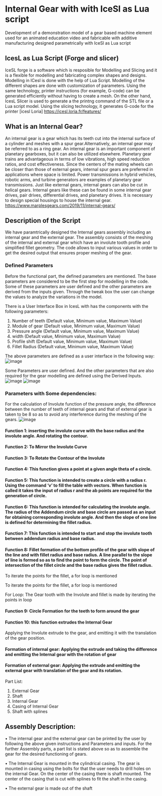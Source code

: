 # Internal Gear with with IceSl as Lua script

Development of a demonstration model of a gear based machine element used for an animated education video and fabricable with additive manufacturing designed parametrically with IceSl as Lua script

## IcesL as Lua Script (Forge and slicer)
IceSL forge is a software which is resposible for Modelling and Slicing and it is a flexible for modelling and fabricating complex shapes and designs. 
Modelling in ICesl is done with the help of Lua Script. Modelling of the different shapes are done with customization of parameters. 
Using the same technology, printer instructions (for example, G-code) can be generated efficiently without having to create a mesh. 
On the other hand, IcesL Slicer is used to generate a the printng command of the STL file or a Lua script model. Using the slicing technology, it generates G-code for the printer
[icesl Loria] https://icesl.loria.fr/features/

## What is an Internal Gear?
An internal gear is a gear which has its teeth cut into the internal surface of a cylinder and meshes with a spur gear.Alternatively, an internal gear may be referred to as a ring gear. An internal gear is an important component of planetary gearboxes, but it can also be utilized elsewhere. Planetary gear trains are advantageous in terms of low vibrations, high speed reduction ratios, and cost effectiveness. Since the centers of the mating wheels can be closer than those of external gears, internal spur gears are preferred in applications where space is limited. Power transmissions in hybrid vehicles, robotic arms, and turbine generators are examples of planetary gear transmissions. Just like external gears, internal gears can also be cut in helical gears. Internal gears like these can be found in some internal gear drives, pair drives, differential drives, and planetary drives. It is necessary to design special housings to house the internal gear. https://www.marplesgears.com/2019/11/internal-gears/

## Description of the Script
We have paramtrically designed the Internal gears assembly including an internal gear and the external gear. 
The assembly consists of the meshing of the internal and external gear which have an involute tooth profile and simplified fillet geometry. The code allows to input various values in order to get the desired output that ensures proper meshing of the gear. 

### Defined Parameters
Before the functional part, the defined parameters are mentioned. The base parameters are considered to be the first step for modelling in the code. Some of these parameters are user defined and the other parameters are derived from the inputs given. Through the tweak box the user can change the values to analyze the variations in the model. 

There is a User Interface Box in IcesL with has the components with the following parameters:

1. Number of teeth (Default value, Minimum value, Maximum Value)
2. Module of gear (Default value, Minimum value, Maximum Value)
3. Pressure angle (Default value, Minimum value, Maximum Value)
4. width (Default value, Minimum value, Maximum Value)
5. Profile shift (Default value, Minimum value, Maximum Value)
6. Fillet Radius (Default value, Minimum value, Maximum Value)

The above parameters are defined as a user interface in the following way: 
![image](https://user-images.githubusercontent.com/92062404/143454775-c0246d67-c877-4ba9-9aff-96e47c89a0aa.png)

Some Parameters are user defined. And the other parameters that are also required for the gear modelling are defined using the Derived Inputs. 
![image](https://user-images.githubusercontent.com/92062404/143454939-1f31e7aa-0759-4f6f-9e07-b19177f44b45.png)
![image](https://user-images.githubusercontent.com/92062404/143454966-5e2922d3-e537-48f9-b12f-9df5871beed0.png)

### Parameters with Some dependencies: 
For the calculation of Involute function of the pressure angle, the difference between the number of teeth of internal gears and that of external gear is taken to be 8 so as to avoid any interference during the meshing of the gears. 
![image](https://user-images.githubusercontent.com/92062404/143455044-59777a52-453e-47e7-9079-1c472d827743.png)

#### Function 1: inserting the involute curve with the base radius and the involute angle. And rotating the contour. 



#### Function 2: To Mirror the Involute Curve 


#### Function 3: To Rotate the Contour of the Involute 


#### Function 4: This function gives a point at a given angle theta of a circle.


#### Function 5: This function is intended to create a circle with a radius r. Using the command ‘v’ to fill the table with vectors. When function is called it takes the input of radius r and the ab points are required for the generation of circle. 

#### Function 6: This function is intended for calculating the involute angle. The radius of the Addendum circle and base circle are passed as an input for obtaining corresponding involute angle. And then the slope of one line is defined for determining the fillet radius. 

#### Function 7: This function is intended to start and stop the involute tooth between addendum radius and base radius.

#### Function 8: Fillet formation of the bottom profile of the gear with slope of the line and with fillet radius and base radius. A line parallel to the slope of line is formed so as to find the point to form the circle. The point of intersection of the fillet circle and the base radius gives the fillet radius. 
To iterate the points for the fillet, a for loop is mentioned

To iterate the points for the fillet, a for loop is mentioned

For Loop: The Gear tooth with the Involute and fillet is made by iterating the points in loop

#### Function 9: Circle Formation for the teeth to form around the gear 

#### Function 10: this function extrudes the Internal Gear

Applying the Involute extrude to the gear, and emitting it with the translation of the gear position.

#### Formation of internal gear: Applying the extrude and taking the difference and emitting the Internal gear with the rotation of gear

#### Formation of external gear: Applying the extrude and emitting the external gear with translation of the gear and its rotation. 

Part List:

1.	External Gear	
2.	Shaft	
3.	Internal Gear	
4.	Casing of Internal Gear	
5.	Shaft with splines

## Assembly Description:
•	The internal gear and the external gear can be printed by the user by following the above given instructions and Parameters and inputs. For the further Assembly parts, a part list is stated above so as to assemble the gear for the desired functioning of gears. 

•	The Internal Gear is mounted in the cylindrical casing. The gear is mounted in casing using the bolts for that the user needs to drill holes on the internal Gear. On the center of the casing there is shaft mounted. The center of the casing that is cut with splines to fit the shaft in the casing. 

•	The external gear is made out of the shaft 



